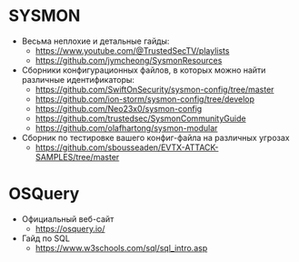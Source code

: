 # SYSMON
  -  Весьма неплохие и детальные гайды:
      *  https://www.youtube.com/@TrustedSecTV/playlists
      *  https://github.com/jymcheong/SysmonResources  
  -  Сборники конфигурационных файлов, в которых можно найти различные идентификаторы:
      *  https://github.com/SwiftOnSecurity/sysmon-config/tree/master
      *  https://github.com/ion-storm/sysmon-config/tree/develop
      *  https://github.com/Neo23x0/sysmon-config
      *  https://github.com/trustedsec/SysmonCommunityGuide
      *  https://github.com/olafhartong/sysmon-modular
  -  Сборник по тестировке вашего конфиг-файла на различных угрозах
      *  https://github.com/sbousseaden/EVTX-ATTACK-SAMPLES/tree/master

#  OSQuery
  -  Официальный веб-сайт
      *  https://osquery.io/
  -  Гайд по SQL
      *  https://www.w3schools.com/sql/sql_intro.asp
     
